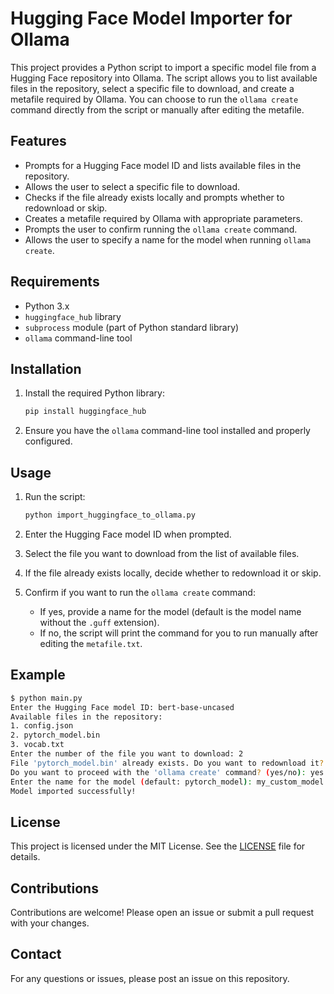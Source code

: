 
# Hugging Face Model Importer for Ollama

This project provides a Python script to import a specific model file from a Hugging Face repository into Ollama. The script allows you to list available files in the repository, select a specific file to download, and create a metafile required by Ollama. You can choose to run the `ollama create` command directly from the script or manually after editing the metafile.

## Features

- Prompts for a Hugging Face model ID and lists available files in the repository.
- Allows the user to select a specific file to download.
- Checks if the file already exists locally and prompts whether to redownload or skip.
- Creates a metafile required by Ollama with appropriate parameters.
- Prompts the user to confirm running the `ollama create` command.
- Allows the user to specify a name for the model when running `ollama create`.

## Requirements

- Python 3.x
- `huggingface_hub` library
- `subprocess` module (part of Python standard library)
- `ollama` command-line tool

## Installation

1. Install the required Python library:
   ```sh
   pip install huggingface_hub
   ```

2. Ensure you have the `ollama` command-line tool installed and properly configured.

## Usage

1. Run the script:
   ```sh
   python import_huggingface_to_ollama.py
   ```

2. Enter the Hugging Face model ID when prompted.

3. Select the file you want to download from the list of available files.

4. If the file already exists locally, decide whether to redownload it or skip.

5. Confirm if you want to run the `ollama create` command:
   - If yes, provide a name for the model (default is the model name without the `.guff` extension).
   - If no, the script will print the command for you to run manually after editing the `metafile.txt`.

## Example

```sh
$ python main.py
Enter the Hugging Face model ID: bert-base-uncased
Available files in the repository:
1. config.json
2. pytorch_model.bin
3. vocab.txt
Enter the number of the file you want to download: 2
File 'pytorch_model.bin' already exists. Do you want to redownload it? (yes/no): no
Do you want to proceed with the 'ollama create' command? (yes/no): yes
Enter the name for the model (default: pytorch_model): my_custom_model
Model imported successfully!
```

## License

This project is licensed under the MIT License. See the [LICENSE](LICENSE) file for details.

## Contributions

Contributions are welcome! Please open an issue or submit a pull request with your changes.

## Contact

For any questions or issues, please post an issue on this repository.
